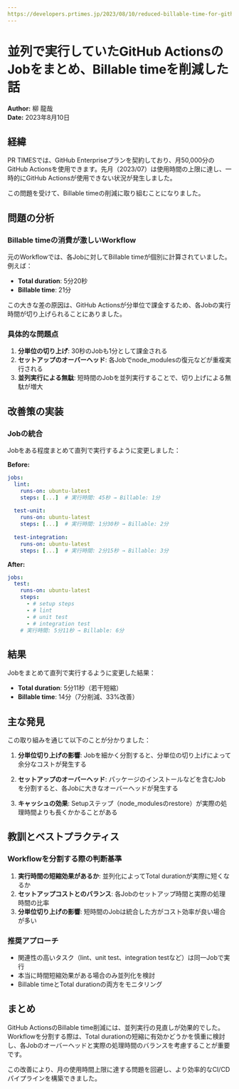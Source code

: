 ```yaml
---
https://developers.prtimes.jp/2023/08/10/reduced-billable-time-for-github-actions/
---
```


# 並列で実行していたGitHub ActionsのJobをまとめ、Billable timeを削減した話

**Author:** 柳 龍哉  
**Date:** 2023年8月10日

## 経緯

PR TIMESでは、GitHub Enterpriseプランを契約しており、月50,000分のGitHub Actionsを使用できます。先月（2023/07）は使用時間の上限に達し、一時的にGitHub Actionsが使用できない状況が発生しました。

この問題を受けて、Billable timeの削減に取り組むことになりました。

## 問題の分析

### Billable timeの消費が激しいWorkflow

元のWorkflowでは、各Jobに対してBillable timeが個別に計算されていました。例えば：

- **Total duration**: 5分20秒
- **Billable time**: 21分

この大きな差の原因は、GitHub Actionsが分単位で課金するため、各Jobの実行時間が切り上げられることにありました。

### 具体的な問題点

1. **分単位の切り上げ**: 30秒のJobも1分として課金される
2. **セットアップのオーバーヘッド**: 各Jobでnode_modulesの復元などが重複実行される
3. **並列実行による無駄**: 短時間のJobを並列実行することで、切り上げによる無駄が増大

## 改善策の実装

### Jobの統合

Jobをある程度まとめて直列で実行するように変更しました：

**Before:**

```yaml
jobs:
  lint:
    runs-on: ubuntu-latest
    steps: [...]  # 実行時間: 45秒 → Billable: 1分
  
  test-unit:
    runs-on: ubuntu-latest
    steps: [...]  # 実行時間: 1分30秒 → Billable: 2分
  
  test-integration:
    runs-on: ubuntu-latest
    steps: [...]  # 実行時間: 2分15秒 → Billable: 3分
```

**After:**

```yaml
jobs:
  test:
    runs-on: ubuntu-latest
    steps:
      - # setup steps
      - # lint
      - # unit test
      - # integration test
    # 実行時間: 5分11秒 → Billable: 6分
```

## 結果

Jobをまとめて直列で実行するように変更した結果：

- **Total duration**: 5分11秒（若干短縮）
- **Billable time**: 14分（7分削減、33%改善）

## 主な発見

この取り組みを通じて以下のことが分かりました：

1. **分単位切り上げの影響**: Jobを細かく分割すると、分単位の切り上げによって余分なコストが発生する

2. **セットアップのオーバーヘッド**: パッケージのインストールなどを含むJobを分割すると、各Jobに大きなオーバーヘッドが発生する

3. **キャッシュの効果**: Setupステップ（node_modulesのrestore）が実際の処理時間よりも長くかかることがある

## 教訓とベストプラクティス

### Workflowを分割する際の判断基準

1. **実行時間の短縮効果があるか**: 並列化によってTotal durationが実際に短くなるか
2. **セットアップコストとのバランス**: 各Jobのセットアップ時間と実際の処理時間の比率
3. **分単位切り上げの影響**: 短時間のJobは統合した方がコスト効率が良い場合が多い

### 推奨アプローチ

- 関連性の高いタスク（lint、unit test、integration testなど）は同一Jobで実行
- 本当に時間短縮効果がある場合のみ並列化を検討
- Billable timeとTotal durationの両方をモニタリング

## まとめ

GitHub ActionsのBillable time削減には、並列実行の見直しが効果的でした。Workflowを分割する際は、Total durationの短縮に有効かどうかを慎重に検討し、各Jobのオーバーヘッドと実際の処理時間のバランスを考慮することが重要です。

この改善により、月の使用時間上限に達する問題を回避し、より効率的なCI/CDパイプラインを構築できました。
